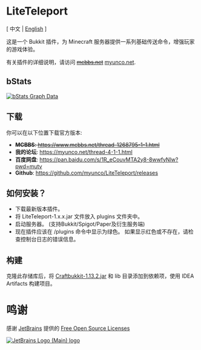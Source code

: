 # LiteTeleport
<span>[ 中文 | <a href="README.md">English</a> ]</span>

这是一个 Bukkit 插件，为 Minecraft 服务器提供一系列基础传送命令，增强玩家的游戏体验。

有关插件的详细说明，请访问 ~~[mcbbs.net](https://www.mcbbs.net/thread-1268795-1-1.html)~~ [myunco.net](https://myunco.net/thread-4-1-1.html).

bStats
---
[![bStats Graph Data](https://bstats.org/signatures/bukkit/LiteTeleport.svg)](https://bstats.org/plugin/bukkit/LiteTeleport)

下载
---
你可以在以下位置下载官方版本:
- ~~**MCBBS**: https://www.mcbbs.net/thread-1268795-1-1.html~~
- **我的论坛**: https://myunco.net/thread-4-1-1.html
- **百度网盘**: https://pan.baidu.com/s/1R_eCouvMTA2y8-8wwfyNlw?pwd=mutv
- **Github**: https://github.com/myunco/LiteTeleport/releases

如何安装？
---
* 下载最新版本插件。
* 将 LiteTeleport-1.x.x.jar 文件放入 plugins 文件夹中。
* 启动服务器。 (支持Bukkit/Spigot/Paper及衍生服务端)
* 现在插件应该在 /plugins 命令中显示为绿色。 如果显示红色或不存在，请检查控制台日志的错误信息。

构建
---
克隆此存储库后，将 [Craftbukkit-1.13.2.jar](https://getbukkit.org/get/fQ2hcjORI73x66tj7h0X8f4hteJAB64i) 和 lib 目录添加到依赖项，使用 IDEA Artifacts 构建项目。

# 鸣谢
感谢 [JetBrains](https://www.jetbrains.com/?from=ServerMonitor) 提供的 [Free Open Source Licenses](https://jb.gg/OpenSourceSupport)

[![JetBrains Logo (Main) logo](https://resources.jetbrains.com/storage/products/company/brand/logos/jb_beam.svg)](https://www.jetbrains.com/?from=ServerMonitor)

